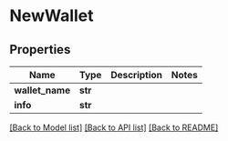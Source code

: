 # NewWallet

## Properties
Name | Type | Description | Notes
------------ | ------------- | ------------- | -------------
**wallet_name** | **str** |  | 
**info** | **str** |  | 

[[Back to Model list]](../README.md#documentation-for-models) [[Back to API list]](../README.md#documentation-for-api-endpoints) [[Back to README]](../README.md)


